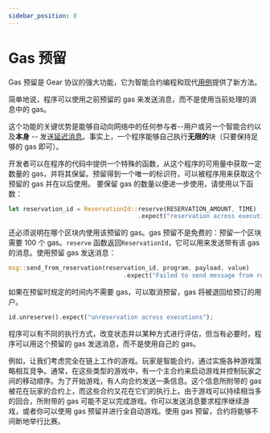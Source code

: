 ```yaml
---
sidebar_position: 8
---
```


# Gas 预留

Gas 预留是 Gear 协议的强大功能，它为智能合约编程和现代[用例](/docs/gear/features/message-automation.md)提供了新方法。

简单地说，程序可以使用之前预留的 gas 来发送消息，而不是使用当前处理的消息中的 gas。

这个功能的关键优势是能够自动向网络中的任何参与者--用户或另一个智能合约以及**本身** -- 发送[延迟消息](./delayed-messages.md)。事实上，一个程序能够自己执行**无限的**块（只要保持足够的 gas 即可）。

开发者可以在程序的代码中提供一个特殊的函数，从这个程序的可用量中获取一定数量的 gas，并将其保留。预留得到一个唯一的标识符，可以被程序用来获取这个预留的 gas 并在以后使用。
要保留 gas 的数量以便进一步使用，请使用以下函数：
```rust
let reservation_id = ReservationId::reserve(RESERVATION_AMOUNT, TIME)
                                    .expect("reservation across executions");
```

还必须说明在哪个区块内使用该预留的 gas。gas 预留不是免费的：预留一个区块需要 100 个 gas。`reserve` 函数返回`ReservationId`，它可以用来发送带有该 gas 的消息。使用预留 gas 发送消息：
```rust
msg::send_from_reservation(reservation_id, program, payload, value)
                                .expect("Failed to send message from reservation");
```

如果在预留时规定的时间内不需要 gas，可以取消预留，gas 将被退回给预订的用户。
```rust
id.unreserve().expect("unreservation across executions");
```

程序可以有不同的执行方式，改变状态并以某种方式进行评估，但当有必要时，程序可以用这个预留的 gas 发送消息，而不是使用自己的 gas。

例如，让我们考虑完全在链上工作的游戏。玩家是智能合约，通过实施各种游戏策略相互竞争。通常，在这些类型的游戏中，有一个主合约来启动游戏并控制玩家之间的移动顺序。为了开始游戏，有人向合约发送一条信息。这个信息所附带的 gas 被花在玩家的合约上，而这些合约又花在它们的执行上。由于游戏可以持续相当多的回合，所附带的 gas 可能不足以完成游戏。你可以发送消息要求程序继续游戏，或者你可以使用 gas 预留并进行全自动游戏。使用 gas  预留，合约将能够不间断地举行比赛。
